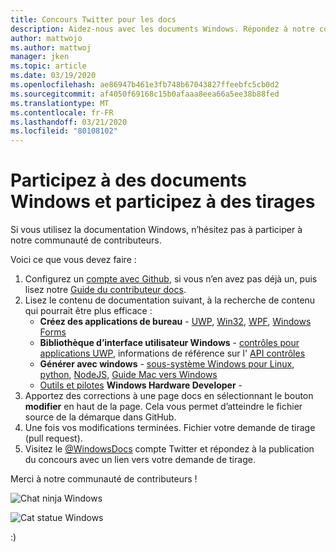```yaml
---
title: Concours Twitter pour les docs
description: Aidez-nous avec les documents Windows. Répondez à notre concours sur le WindowsDocs Twitter et nous vous ajouterons à la loterie d’emboutissage.
author: mattwojo
ms.author: mattwoj
manager: jken
ms.topic: article
ms.date: 03/19/2020
ms.openlocfilehash: ae86947b461e3fb748b67043827ffeebfc5cb0d2
ms.sourcegitcommit: af4050f69168c15b0afaaa8eea66a5ee38b88fed
ms.translationtype: MT
ms.contentlocale: fr-FR
ms.lasthandoff: 03/21/2020
ms.locfileid: "80108102"
---
```

# <a name="contribute-to-windows-docs-and-be-entered-to-win-some-swag"></a>Participez à des documents Windows et participez à des tirages

Si vous utilisez la documentation Windows, n’hésitez pas à participer à notre communauté de contributeurs.

Voici ce que vous devez faire :

1. Configurez un [compte avec Github](https://github.com/join), si vous n’en avez pas déjà un, puis lisez notre [Guide du contributeur docs](https://docs.microsoft.com/contribute/).
2. Lisez le contenu de documentation suivant, à la recherche de contenu qui pourrait être plus efficace :
    - **Créez des applications de bureau** - [UWP](https://docs.microsoft.com/windows/uwp/), [Win32](https://docs.microsoft.com/windows/win32/), [WPF](https://docs.microsoft.com/dotnet/framework/wpf/), [Windows Forms](https://docs.microsoft.com/dotnet/framework/winforms/)
    - **Bibliothèque d’interface utilisateur Windows** - [contrôles pour applications UWP](https://docs.microsoft.com/windows/uwp/design/controls-and-patterns/), informations de référence sur l' [API contrôles](https://docs.microsoft.com/uwp/api/microsoft.ui.xaml.controls?view=winui-2.3)
    - **Générer avec windows** - [sous-système Windows pour Linux](https://docs.microsoft.com/windows/wsl/about), [python](https://docs.microsoft.com/windows/python/), [NodeJS](https://docs.microsoft.com/windows/nodejs/), [Guide Mac vers Windows](https://docs.microsoft.com/windows/dev-environment/mac-to-windows)
    - [Outils et pilotes](https://docs.microsoft.com/windows-hardware/drivers/) **Windows Hardware Developer** - 
3. Apportez des corrections à une page docs en sélectionnant le bouton **modifier** en haut de la page. Cela vous permet d’atteindre le fichier source de la démarque dans GitHub.
4. Une fois vos modifications terminées. Fichier votre demande de tirage (pull request).
5. Visitez le [@WindowsDocs](https://twitter.com/WindowsDocs) compte Twitter et répondez à la publication du concours avec un lien vers votre demande de tirage.

Merci à notre communauté de contributeurs !

![Chat ninja Windows](images/ninjacat-emoji.png)

![Cat statue Windows](images/ninjacat-statue.png)

:)
